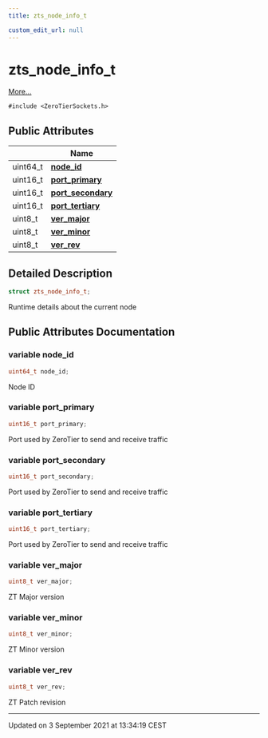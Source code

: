 ```yaml
---
title: zts_node_info_t

custom_edit_url: null
---
```


# zts_node_info_t



 [More...](#detailed-description)


`#include <ZeroTierSockets.h>`

## Public Attributes

|                | Name           |
| -------------- | -------------- |
| uint64_t | **[node_id](/autogen/libzt/classes/structzts__node__info__t.md#variable-node_id)**  |
| uint16_t | **[port_primary](/autogen/libzt/classes/structzts__node__info__t.md#variable-port_primary)**  |
| uint16_t | **[port_secondary](/autogen/libzt/classes/structzts__node__info__t.md#variable-port_secondary)**  |
| uint16_t | **[port_tertiary](/autogen/libzt/classes/structzts__node__info__t.md#variable-port_tertiary)**  |
| uint8_t | **[ver_major](/autogen/libzt/classes/structzts__node__info__t.md#variable-ver_major)**  |
| uint8_t | **[ver_minor](/autogen/libzt/classes/structzts__node__info__t.md#variable-ver_minor)**  |
| uint8_t | **[ver_rev](/autogen/libzt/classes/structzts__node__info__t.md#variable-ver_rev)**  |

## Detailed Description

```cpp
struct zts_node_info_t;
```


Runtime details about the current node 

## Public Attributes Documentation

### variable node_id

```cpp
uint64_t node_id;
```


Node ID 


### variable port_primary

```cpp
uint16_t port_primary;
```


Port used by ZeroTier to send and receive traffic 


### variable port_secondary

```cpp
uint16_t port_secondary;
```


Port used by ZeroTier to send and receive traffic 


### variable port_tertiary

```cpp
uint16_t port_tertiary;
```


Port used by ZeroTier to send and receive traffic 


### variable ver_major

```cpp
uint8_t ver_major;
```


ZT Major version 


### variable ver_minor

```cpp
uint8_t ver_minor;
```


ZT Minor version 


### variable ver_rev

```cpp
uint8_t ver_rev;
```


ZT Patch revision 


-------------------------------

Updated on  3 September 2021 at 13:34:19 CEST